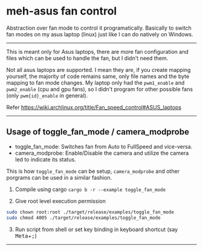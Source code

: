 # meh-asus fan control

Abstraction over fan mode to control it programatically. Basically to switch fan modes on my asus laptop (linux) just like I can do natively on Windows.

---

This is meant only for Asus laptops, there are more fan configuration and files which can be used to handle the fan, but I didn't need them.

Not all asus laptops are supported. I mean they are, if you create mapping yourself, the majority of code remains same, only file names and the byte mapping to fan mode changes. My laptop only had the `pwm1_enable` and `pwm2_enable` (cpu and gpu fans), so I didn't program for other possible fans (only `pwm{id}_enable` in general).

Refer https://wiki.archlinux.org/title/Fan_speed_control#ASUS_laptops

---

## Usage of toggle_fan_mode / camera_modprobe

- toggle_fan_mode: Switches fan from Auto to FullSpeed and vice-versa.
- camera_modprobe: Enable/Disable the camera and utilize the camera led to indicate its status.

This is how `toggle_fan_mode` can be setup, `camera_modprobe` and other porgrams can be used in a similar fashion.

1. Compile using cargo `cargo b -r --example toggle_fan_mode`

2. Give root level execution permission

```bash
sudo chown root:root ./target/release/examples/toggle_fan_mode
sudo chmod 4005 ./target/release/examples/toggle_fan_mode
```

3. Run script from shell or set key binding in keyboard shortcut (say <kbd>Meta</kbd>+<kbd>;</kbd>)

---
